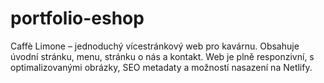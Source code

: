 # portfolio-eshop
Caffè Limone – jednoduchý vícestránkový web pro kavárnu. Obsahuje úvodní stránku, menu, stránku o nás a kontakt. Web je plně responzivní, s optimalizovanými obrázky, SEO metadaty a možností nasazení na Netlify.
